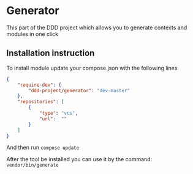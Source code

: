 # Generator

This part of the DDD project which allows you to generate contexts and modules in one click

## Installation instruction
To install module update your compose.json with the following lines

```json
{
    "require-dev": {
        "ddd-project/generator": "dev-master"
    },
    "repositories": [
        {
            "type": "vcs",
            "url":  ""
        }
    ]
}
```
And then run `compose update`

After the tool be installed you can use it by the command: `vendor/bin/generate`
